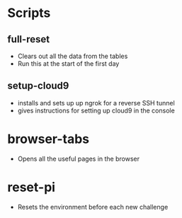 
# Scripts

## full-reset

* Clears out all the data from the tables
* Run this at the start of the first day

## setup-cloud9

* installs and sets up up ngrok for a reverse SSH tunnel
* gives instructions for setting up cloud9 in the console

# browser-tabs

* Opens all the useful pages in the browser

# reset-pi

* Resets the environment before each new challenge
